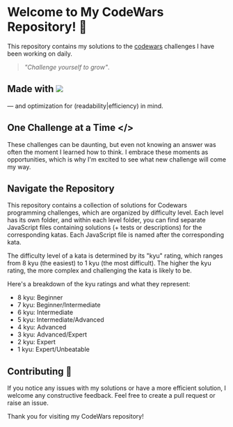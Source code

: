 # Welcome to My CodeWars Repository! 👋 

This repository contains my solutions to the [codewars](https://www.codewars.com/users/en-el-mar) challenges I have been working on daily.
> _"Challenge yourself to grow"_. 

## Made with ![](https://camo.githubusercontent.com/30934920b46fd5b6874bf6ce5f9a3afd8ea0e5e4ed20ab9eda0450286ba7a138/68747470733a2f2f696d672e736869656c64732e696f2f7374617469632f76313f6c6162656c3d7c266d6573736167653d4a41564153435249505426636f6c6f723d336337663564267374796c653d706c6173746963266c6f676f3d6a617661736372697074)
— and optimization for (readability|efficiency) in mind. 

## One Challenge at a Time </>
These challenges can be daunting, but even not knowing an answer was often the moment I learned how to think. I embrace these moments as opportunities, which is why I'm excited to see what new challenge will come my way.

## Navigate the Repository

This repository contains a collection of solutions for Codewars programming challenges, which are organized by difficulty level. Each level has its own folder, and within each level folder, you can find separate JavaScript files containing solutions (+ tests or descriptions) for the corresponding katas. Each JavaScript file is named after the corresponding kata.

The difficulty level of a kata is determined by its "kyu" rating, which ranges from 8 kyu (the easiest) to 1 kyu (the most difficult). The higher the kyu rating, the more complex and challenging the kata is likely to be.

Here's a breakdown of the kyu ratings and what they represent:

- 8 kyu: Beginner
- 7 kyu: Beginner/Intermediate
- 6 kyu: Intermediate
- 5 kyu: Intermediate/Advanced
- 4 kyu: Advanced
- 3 kyu: Advanced/Expert
- 2 kyu: Expert
- 1 kyu: Expert/Unbeatable

## Contributing 🤝 
If you notice any issues with my solutions or have a more efficient solution, I welcome any constructive feedback. Feel free to create a pull request or raise an issue.

Thank you for visiting my CodeWars repository!
